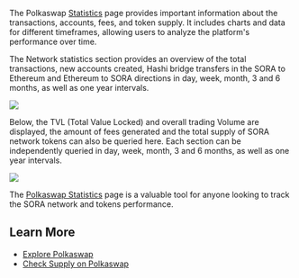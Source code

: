 The Polkaswap [Statistics](https://polkaswap.io/#/stats) page provides important information about the transactions, accounts, fees, and token supply. It includes charts and data for different timeframes, allowing users to analyze the platform's performance over time.

The Network statistics section provides an overview of the total transactions, new accounts created, Hashi bridge transfers in the SORA to Ethereum and Ethereum to SORA directions in day, week, month, 3 and 6 months, as well as one year intervals.

![](/.gitbook/assets/polkaswap-statistics.png)

Below, the TVL (Total Value Locked) and overall trading Volume are displayed, the amount of fees generated and the total supply of SORA network tokens can also be queried here. Each section can be independently queried in day, week, month, 3 and 6 months, as well as one year intervals. 

![](/.gitbook/assets/polkaswap-statistics-fees-and-supply.png)

The [Polkaswap Statistics](https://polkaswap.io/#/stats) page is a valuable tool for anyone looking to track the SORA network and tokens performance.

## Learn More

- [Explore Polkaswap](../snippets/../explore.md)
- [Check Supply on Polkaswap](../snippets/../check-supply.md)
